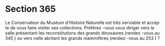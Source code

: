 # Section 365

Le Conservateur du Muséum d'Histoire Naturelle est très serviable et accep te de vous
faire visiter ses collections. Préférez -vous vous diriger vers la salle présentant les
reconstitutions des grands dinosaures (rendez -vous au  345 ) ou vers celle abritant les
grands mammifères (rendez -vous au  253 ) ?